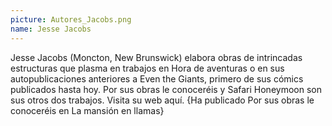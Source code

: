 ```yaml
---
picture: Autores_Jacobs.png
name: Jesse Jacobs
---
```


Jesse Jacobs (Moncton, New Brunswick) elabora obras de intrincadas estructuras que plasma en trabajos en Hora de aventuras o en sus autopublicaciones anteriores a Even the Giants, primero de sus cómics publicados hasta hoy. Por sus obras le conoceréis y Safari Honeymoon son sus otros dos trabajos. Visita su web aquí. {Ha publicado Por sus obras le conoceréis en La mansión en llamas}
